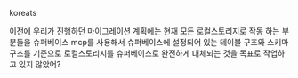 koreats

이전에 우리가 진행하던 마이그레이션 계획에는 현재 모든 로컬스토리지로 작동 하는 부분들을 슈퍼베이스 mcp를 사용해서 슈퍼베이스에 설정되어 있는 테이블 구조와 스키마 구조를 기준으로 로컬스토리지를 슈퍼베이스로 완전하게 대체되는 것을 목표로 작업하고 있지 않았어?
